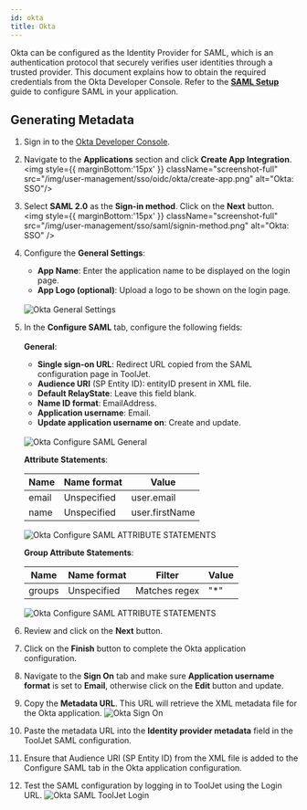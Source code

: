 ```yaml
---
id: okta
title: Okta
---
```


Okta can be configured as the Identity Provider for SAML, which is an authentication protocol that securely verifies user identities through a trusted provider. This document explains how to obtain the required credentials from the Okta Developer Console. Refer to the **[SAML Setup](#)** guide to configure SAML in your application.

## Generating Metadata

1. Sign in to the [Okta Developer Console](https://developer.okta.com/).

2. Navigate to the **Applications** section and click **Create App Integration**.
    <img style={{ marginBottom:'15px' }} className="screenshot-full" src="/img/user-management/sso/oidc/okta/create-app.png" alt="Okta: SSO"/>

3. Select **SAML 2.0** as the **Sign-in method**. Click on the **Next** button.    
    <img style={{ marginBottom:'15px' }} className="screenshot-full" src="/img/user-management/sso/saml/signin-method.png" alt="Okta: SSO" />

4. Configure the **General Settings**:
    - **App Name**: Enter the application name to be displayed on the login page.
    - **App Logo (optional)**: Upload a logo to be shown on the login page. <br/><br/>
    <img className="screenshot-full" src="/img/user-management/sso/saml/okta-general-settings.png" alt="Okta General Settings" />


5. In the **Configure SAML** tab, configure the following fields: <br/><br/>
    **General**: 
    - **Single sign-on URL**: Redirect URL copied from the SAML configuration page in ToolJet.
    - **Audience URI** (SP Entity ID):  entityID present in XML file.
    - **Default RelayState**: Leave this field blank. 
    - **Name ID format**: EmailAddress.
    - **Application username**: Email.
    - **Update application username on**: Create and update. <br/><br/>
    <img className="screenshot-full img-l" src="/img/user-management/sso/saml/okta-configure-saml-general.png" alt="Okta Configure SAML General" />

    **Attribute Statements**:

    | Name | Name format | Value |
    | --- | --- | ---- |
    | email | Unspecified | user.email |
    | name | Unspecified | user.firstName |

    <img className="screenshot-full img-l" src="/img/user-management/sso/saml/okta-configure-saml-attribute.png" alt="Okta Configure SAML ATTRIBUTE STATEMENTS" />

    **Group Attribute Statements**:

    | Name | Name format | Filter | Value |
    | --- | --- | --- | --- |
    | groups | Unspecified | Matches regex | "*" |

    <img className="screenshot-full img-l" src="/img/user-management/sso/saml/okta-grp-attribute.png" alt="Okta Configure SAML ATTRIBUTE STATEMENTS" />

6. Review and click on the **Next** button.

7. Click on the **Finish** button to complete the Okta application configuration.

8. Navigate to the **Sign On** tab and make sure **Application username format** is set to **Email**, otherwise click on the **Edit** button and update.

9. Copy the **Metadata URL**. This URL will retrieve the XML metadata file for the Okta application.
    <img className="screenshot-full img-m" src="/img/user-management/sso/saml/okta-sign-on.png" alt="Okta Sign On" />

10. Paste the metadata URL into the **Identity provider metadata** field in the ToolJet SAML configuration.

11. Ensure that Audience URI (SP Entity ID) from the XML file is added to the Configure SAML tab in the Okta application configuration.

12. Test the SAML configuration by logging in to ToolJet using the Login URL.
    <img className="screenshot-full img-m" src="/img/user-management/sso/saml/okta-tj-login.png" alt="Okta SAML ToolJet Login" />
